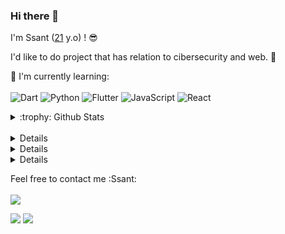 ### Hi there 👋

I'm Ssant ([21]() y.o) ! :sunglasses:

I'd like to do project that has relation to cibersecurity and web. :ghost:

:page_with_curl: I'm currently learning:
<br><br>
![Dart](https://img.shields.io/badge/dart-%230175C2.svg?style=for-the-badge&logo=dart&logoColor=white)
![Python](https://img.shields.io/badge/Python-%2302569B.svg?style=for-the-badge&logo=Python&logoColor=white)
![Flutter](https://img.shields.io/badge/Flutter-%2302569B.svg?style=for-the-badge&logo=Flutter&logoColor=white)
![JavaScript](https://img.shields.io/badge/JavaScript-%2300ADD8.svg?style=for-the-badge&logo=JavaScript&logoColor=white)
![React](https://img.shields.io/badge/React-%2300ADD8.svg?style=for-the-badge&logo=React&logoColor=yellow)

<!--:star: Here are some projects that I'm working on:
- [Frontier of Hell](https://github.com/moepoi/Frontier-of-Hell)
- [Kitchen Counts](https://github.com/moepoi/Kitchen_Counts)
- [Nekoya](https://github.com/Nekoya-Site)
- [Easy Learn](https://github.com/Easy-Learn/App/releases/tag/v1.0.1)
- [Neonime App](https://install.appcenter.ms/users/moepoi/apps/neonime/distribution_groups/public)
- [Nepgear](https://t.me/NepgearBot)
- [WhoisBot](https://t.me/WhoisBot)
- [Moe API](https://beta.moe.team)
-->
<details>
<summary>:trophy: Github Stats</summary>
<img src="https://bad-apple-github-readme.vercel.app/api?show_bg=1&username=Ssant-Rojas">
</details>

<br>


<details>
<!-- <summary>:bar_chart: Recent Anilist Activity</summary> -->

</details>



<details>
  


</details>

<details>

</details>

Feel free to contact me :Ssant:
<br><br>
<a href="https://t.me/moepoi" target="_blank"><img src="https://img.shields.io/badge/Telegram-%40moepoi-28a8ea"></a>


<a href="https://www.linkedin.com/in/kevin-rojas-rosas/" target="_blank"><img src="https://img.shields.io/badge/LinkedIn-kevinrojasrosas-informational"></a>
<a href="mailto:kevinrojasingsis@gmail.com"><img src="https://img.shields.io/badge/Email-kevinrojasingsis%40gmail.com-orange"></a>
<!-- <a href="https://moepoi.dev" target="_blank"><img src="https://img.shields.io/badge/Personal%20Site-moepoi.dev-red"></a> -->
